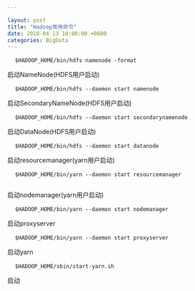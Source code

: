 ```yaml
---

layout: post 
title: "Hadoop常用命令" 
date: 2018-04-13 10:00:00 +0800
categories: BigData
---
```


<pre>
  <code>$HADOOP_HOME/bin/hdfs namenode -format </code>
</pre>

启动NameNode(HDFS用户启动)
<pre>
  <code>$HADOOP_HOME/bin/hdfs --daemon start namenode</code>
</pre>
启动SecondaryNameNode(HDFS用户启动)
<pre>
  <code>$HADOOP_HOME/bin/hdfs --daemon start secondarynamenode</code>
</pre>

启动DataNode(HDFS用户启动)
<pre>
  <code>$HADOOP_HOME/bin/hdfs --daemon start datanode </code>
</pre>

启动resourcemanager(yarn用户启动)
<pre>
  <code>$HADOOP_HOME/bin/yarn --daemon start resourcemanager
 </code>
</pre>
启动nodemanager(yarn用户启动)
<pre>
  <code>$HADOOP_HOME/bin/yarn --daemon start nodemanager </code>
</pre>

启动proxyserver
<pre>
  <code>$HADOOP_HOME/bin/yarn --daemon start proxyserver </code>
</pre>

启动yarn
<pre>
  <code>$HADOOP_HOME/sbin/start-yarn.sh </code>
</pre>
启动
<pre>
  <code> </code>
</pre>
